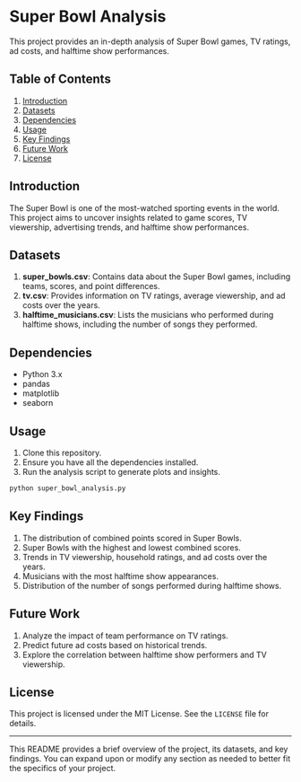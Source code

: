 # Super Bowl Analysis

This project provides an in-depth analysis of Super Bowl games, TV ratings, ad costs, and halftime show performances.

## Table of Contents

1. [Introduction](#introduction)
2. [Datasets](#datasets)
3. [Dependencies](#dependencies)
4. [Usage](#usage)
5. [Key Findings](#key-findings)
6. [Future Work](#future-work)
7. [License](#license)

## Introduction

The Super Bowl is one of the most-watched sporting events in the world. This project aims to uncover insights related to game scores, TV viewership, advertising trends, and halftime show performances.

## Datasets

1. **super_bowls.csv**: Contains data about the Super Bowl games, including teams, scores, and point differences.
2. **tv.csv**: Provides information on TV ratings, average viewership, and ad costs over the years.
3. **halftime_musicians.csv**: Lists the musicians who performed during halftime shows, including the number of songs they performed.

## Dependencies

- Python 3.x
- pandas
- matplotlib
- seaborn

## Usage

1. Clone this repository.
2. Ensure you have all the dependencies installed.
3. Run the analysis script to generate plots and insights.

```bash
python super_bowl_analysis.py
```

## Key Findings

1. The distribution of combined points scored in Super Bowls.
2. Super Bowls with the highest and lowest combined scores.
3. Trends in TV viewership, household ratings, and ad costs over the years.
4. Musicians with the most halftime show appearances.
5. Distribution of the number of songs performed during halftime shows.

## Future Work

1. Analyze the impact of team performance on TV ratings.
2. Predict future ad costs based on historical trends.
3. Explore the correlation between halftime show performers and TV viewership.

## License

This project is licensed under the MIT License. See the `LICENSE` file for details.

---

This README provides a brief overview of the project, its datasets, and key findings. You can expand upon or modify any section as needed to better fit the specifics of your project.
